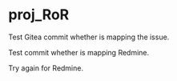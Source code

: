 # proj_RoR

Test Gitea commit whether is mapping the issue.

Test commit whether is mapping Redmine.

Try again for Redmine.